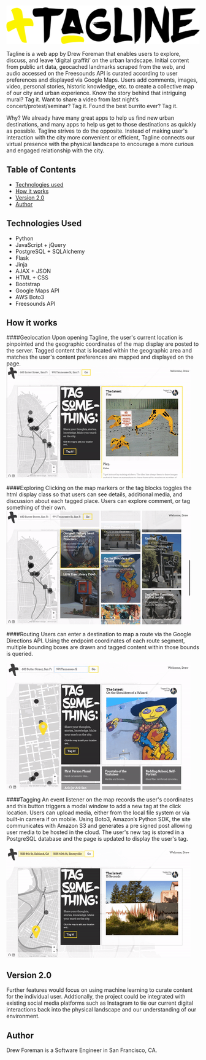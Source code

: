 ![Tagline Logo](/static/img/line-title.png)

Tagline is a web app by Drew Foreman that enables users to explore, discuss, and leave ‘digital graffiti’ on the urban landscape. Initial content from public art data, geocached landmarks scraped from the web, and audio accessed on the Freesounds API is curated according to user preferences and displayed via Google Maps. Users add comments, images, video, personal stories, historic knowledge, etc. to create a collective map of our city and urban experience. Know the story behind that intriguing mural? Tag it. Want to share a video from last night’s concert/protest/seminar? Tag it. Found the best burrito ever? Tag it. 

Why?
We already have many great apps to help us find new urban destinations, and many apps to help us get to those destinations as quickly as possible. Tagline strives to do the opposite. Instead of making user's interaction with the city more convenient or efficient, Tagline connects our virtual presence with the physical landscape to encourage a more curious and engaged relationship with the city.


## Table of Contents
* [Technologies used](#technologiesused)
* [How it works](#how)
* [Version 2.0](#v2)
* [Author](#author)


## <a name="technologiesused"></a>Technologies Used
* Python
* JavaScript + jQuery
* PostgreSQL + SQLAlchemy
* Flask
* Jinja
* AJAX + JSON
* HTML + CSS
* Bootstrap
* Google Maps API
* AWS Boto3
* Freesounds API

## <a name="how"></a>How it works

####Geolocation
Upon opening Tagline, the user's current location is pinpointed and the geographic coordinates of the map display are posted to the server. Tagged content that is located within the geographic area and matches the user's content preferences are mapped and displayed on the page.
![Geolocation](/graphics/comment.gif)

####Exploring
Clicking on the map markers or the tag blocks toggles the html display class so that users can see details, additional media, and discussion about each tagged place. Users can explore comment, or tag something of their own.
![Exploring](/graphics/explore.gif)

####Routing
Users can enter a destination to map a route via the Google Directions API.  Using the endpoint coordinates of each route segment, multiple bounding boxes are drawn and tagged content within those bounds is queried. 

![Routing](/graphics/route.gif)

####Tagging
An event listener on the map records the user's coordinates and this button triggers a modal window to add a new tag at the click location. Users can upload media, either from the local file system or via built-in camera if on mobile.  Using Boto3, Amazon’s Python SDK, the site communicates with Amazon S3 and generates a pre signed post allowing user media to be hosted in the cloud.  The user's new tag is stored in a PostgreSQL database and the page is updated to display the user's tag.

![Tagging](/graphics/add.gif)


## <a name="v2"></a>Version 2.0

Further features would focus on using machine learning to curate content for the individual user.  Addtionally, the project could be integrated with existing social media platforms such as Instagram to tie our current digital interactions back into the physical landscape and our understanding of our environment.

## <a name="author"></a>Author
Drew Foreman is a Software Engineer in San Francisco, CA.